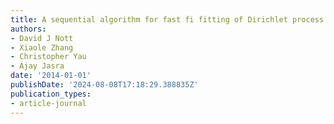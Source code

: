 ```yaml
---
title: A sequential algorithm for fast fi fitting of Dirichlet process mixture models
authors:
- David J Nott
- Xiaole Zhang
- Christopher Yau
- Ajay Jasra
date: '2014-01-01'
publishDate: '2024-08-08T17:18:29.388835Z'
publication_types:
- article-journal
---
```

